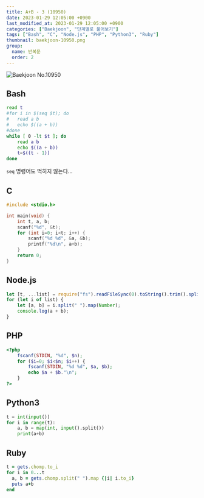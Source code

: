 ```yaml
---
title: A+B - 3 (10950)
date: 2023-01-29 12:05:00 +0900
last_modified_at: 2023-01-29 12:05:00 +0900
categories: ["Baekjoon", "단계별로 풀어보기"]
tags: ["Bash", "C", "Node.js", "PHP", "Python3", "Ruby"]
thumbnail: baekjoon-10950.png
group:
  name: 반복문
  order: 2
---
```


![Baekjoon No.10950](baekjoon-10950.png)

## Bash
```bash
read t
#for i in $(seq $t); do
#	read a b
#	echo $((a + b))
#done
while [ 0 -lt $t ]; do
	read a b
	echo $((a + b))
	t=$((t - 1))
done
```
`seq` 명령어도 먹히지 않는다...

## C
```c
#include <stdio.h>

int main(void) {
	int t, a, b;
	scanf("%d", &t);
	for (int i=0; i<t; i++) {
		scanf("%d %d", &a, &b);
		printf("%d\n", a+b);
	}
	return 0;
}
```

## Node.js
```javascript
let [t, ...list] = require("fs").readFileSync(0).toString().trim().split("\n");
for (let i of list) {
	let [a, b] = i.split(" ").map(Number);
	console.log(a + b);
}
```

## PHP
```php
<?php
	fscanf(STDIN, "%d", $n);
	for ($i=0; $i<$n; $i++) {
		fscanf(STDIN, "%d %d", $a, $b);
		echo $a + $b."\n";
	}
?>
```

## Python3
```python
t = int(input())
for i in range(t):
    a, b = map(int, input().split())
    print(a+b)
```

## Ruby
```ruby
t = gets.chomp.to_i
for i in 0...t
  a, b = gets.chomp.split(" ").map {|i| i.to_i}
  puts a+b
end
```
